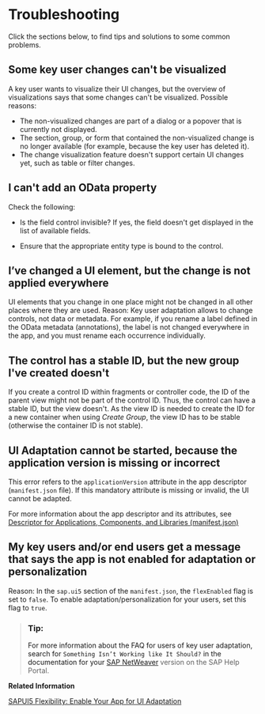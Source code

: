 <!-- loio35274280504f42cd87cc4fd3d403ca91 -->

# Troubleshooting

Click the sections below, to find tips and solutions to some common problems.



<a name="loio35274280504f42cd87cc4fd3d403ca91__visualization"/>

## Some key user changes can't be visualized

A key user wants to visualize their UI changes, but the overview of visualizations says that some changes can't be visualized. Possible reasons:

-   The non-visualized changes are part of a dialog or a popover that is currently not displayed.
-   The section, group, or form that contained the non-visualized change is no longer available \(for example, because the key user has deleted it\).
-   The change visualization feature doesn't support certain UI changes yet, such as table or filter changes.



<a name="loio35274280504f42cd87cc4fd3d403ca91__section_gwc_l5d_zz"/>

## I can't add an OData property

Check the following:

-   Is the field control invisible? If yes, the field doesn't get displayed in the list of available fields.

-   Ensure that the appropriate entity type is bound to the control.




<a name="loio35274280504f42cd87cc4fd3d403ca91__section_bmb_v5d_zz"/>

## I’ve changed a UI element, but the change is not applied everywhere

UI elements that you change in one place might not be changed in all other places where they are used. Reason: Key user adaptation allows to change controls, not data or metadata. For example, if you rename a label defined in the OData metadata \(annotations\), the label is not changed everywhere in the app, and you must rename each occurrence individually.



<a name="loio35274280504f42cd87cc4fd3d403ca91__section_hbc_2xd_zz"/>

## The control has a stable ID, but the new group I've created doesn't

If you create a control ID within fragments or controller code, the ID of the parent view might not be part of the control ID. Thus, the control can have a stable ID, but the view doesn't. As the view ID is needed to create the ID for a new container when using *Create Group*, the view ID has to be stable \(otherwise the container ID is not stable\).



<a name="loio35274280504f42cd87cc4fd3d403ca91__section_s4v_tl1_h2b"/>

## UI Adaptation cannot be started, because the application version is missing or incorrect

This error refers to the `applicationVersion` attribute in the app descriptor \(`manifest.json` file\). If this mandatory attribute is missing or invalid, the UI cannot be adapted.

For more information about the app descriptor and its attributes, see [Descriptor for Applications, Components, and Libraries \(manifest.json\)](../04_Essentials/descriptor-for-applications-components-and-libraries-manifest-json-be0cf40.md)



<a name="loio35274280504f42cd87cc4fd3d403ca91__section_ufg_pfb_chb"/>

## My key users and/or end users get a message that says the app is not enabled for adaptation or personalization

Reason: In the `sap.ui5` section of the `manifest.json`, the `flexEnabled` flag is set to `false`. To enable adaptation/personalization for your users, set this flag to `true`.



> ### Tip:  
> For more information about the FAQ for users of key user adaptation, search for `Something Isn’t Working like It Should?` in the documentation for your [SAP NetWeaver](https://help.sap.com/viewer/p/SAP_NETWEAVER) version on the SAP Help Portal.

**Related Information**  


[SAPUI5 Flexibility: Enable Your App for UI Adaptation](sapui5-flexibility-enable-your-app-for-ui-adaptation-f1430c0.md "Here's what you have to consider when developing apps that support UI adaptation.")

